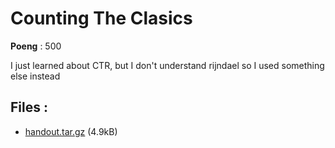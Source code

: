 # Counting The Clasics
**Poeng** : 500

I just learned about CTR, but I don't understand rijndael so I used something else instead


## Files : 

 - [handout.tar.gz](./handout.tar.gz) (4.9kB)